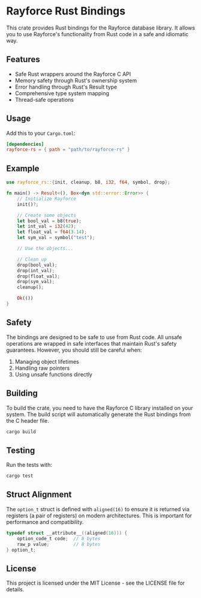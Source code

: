 # Rayforce Rust Bindings

This crate provides Rust bindings for the Rayforce database library. It allows you to use Rayforce's functionality from Rust code in a safe and idiomatic way.

## Features

- Safe Rust wrappers around the Rayforce C API
- Memory safety through Rust's ownership system
- Error handling through Rust's Result type
- Comprehensive type system mapping
- Thread-safe operations

## Usage

Add this to your `Cargo.toml`:

```toml
[dependencies]
rayforce-rs = { path = "path/to/rayforce-rs" }
```

## Example

```rust
use rayforce_rs::{init, cleanup, b8, i32, f64, symbol, drop};

fn main() -> Result<(), Box<dyn std::error::Error>> {
    // Initialize Rayforce
    init()?;

    // Create some objects
    let bool_val = b8(true);
    let int_val = i32(42);
    let float_val = f64(3.14);
    let sym_val = symbol("test");

    // Use the objects...

    // Clean up
    drop(bool_val);
    drop(int_val);
    drop(float_val);
    drop(sym_val);
    cleanup();

    Ok(())
}
```

## Safety

The bindings are designed to be safe to use from Rust code. All unsafe operations are wrapped in safe interfaces that maintain Rust's safety guarantees. However, you should still be careful when:

1. Managing object lifetimes
2. Handling raw pointers
3. Using unsafe functions directly

## Building

To build the crate, you need to have the Rayforce C library installed on your system. The build script will automatically generate the Rust bindings from the C header file.

```bash
cargo build
```

## Testing

Run the tests with:

```bash
cargo test
```

## Struct Alignment

The `option_t` struct is defined with `aligned(16)` to ensure it is returned via registers (a pair of registers) on modern architectures. This is important for performance and compatibility.

```c
typedef struct __attribute__((aligned(16))) {
    option_code_t code;  // 8 bytes
    raw_p value;         // 8 bytes
} option_t;
```

## License

This project is licensed under the MIT License - see the LICENSE file for details. 